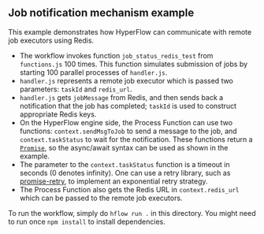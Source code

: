 ## Job notification mechanism example
This example demonstrates how HyperFlow can communicate with remote job executors using Redis. 

 - The workflow invokes function `job_status_redis_test` from `functions.js` 100 times. This function simulates submission of jobs by starting 100 parallel processes of `handler.js`.
 - `handler.js` represents a remote job executor which is passed two parameters: `taskId` and `redis_url`. 
 - `handler.js` gets `jobMessage` from Redis, and then sends back a notification that the job has completed; `taskId` is used to construct appropriate Redis keys.
 - On the HyperFlow engine side, the Process Function can use two functions: `context.sendMsgToJob` to send a message to the job, and `context.taskStatus` to wait for the notification. These functions return a [`Promise`](https://javascript.info/promise-basics), so the async/await syntax can be used as shown in the example.
 - The parameter to the `context.taskStatus` function is a timeout in seconds (0 denotes infinity). One can use a retry library, such as [promise-retry](https://www.npmjs.com/package/promise-retry), to implement an exponential retry strategy.
 - The Process Function also gets the Redis URL in `context.redis_url` which can be passed to the remote job executors.
 
 To run the workflow, simply do `hflow run .` in this directory. You might need to run once `npm install` to install dependencies.
 

